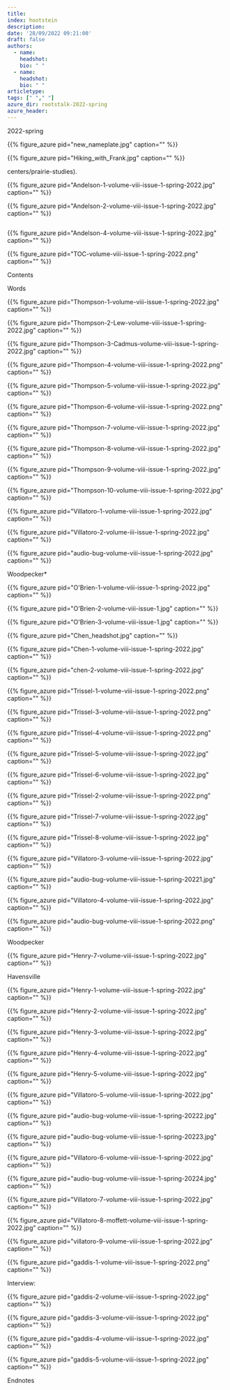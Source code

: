 ```yaml
---
title: 
index: hootstein
description: 
date: '28/09/2022 09:21:00'
draft: false 
authors: 
  - name: 
    headshot: 
    bio: " "
  - name: 
    headshot: 
    bio: " "
articletype: 
tags: [" "," "] 
azure_dir: rootstalk-2022-spring
azure_header: 
---
```










2022-spring



















{{% figure_azure pid="new_nameplate.jpg" caption="" %}}
















{{% figure_azure pid="Hiking_with_Frank.jpg" caption="" %}}










































































































centers/prairie-studies).



















{{% figure_azure pid="Andelson-1-volume-viii-issue-1-spring-2022.jpg" caption="" %}}












































































































{{% figure_azure pid="Andelson-2-volume-viii-issue-1-spring-2022.jpg" caption="" %}}
















![]()

















{{% figure_azure pid="Andelson-4-volume-viii-issue-1-spring-2022.jpg" caption="" %}}
















{{% figure_azure pid="TOC-volume-viii-issue-1-spring-2022.png" caption="" %}}






Contents





























































































































































































































































































































































































Words



























































































































































































































































































































































{{% figure_azure pid="Thompson-1-volume-viii-issue-1-spring-2022.jpg" caption="" %}}
















































































































































































































{{% figure_azure pid="Thompson-2-Lew-volume-viii-issue-1-spring-2022.jpg" caption="" %}}
















{{% figure_azure pid="Thompson-3-Cadmus-volume-viii-issue-1-spring-2022.jpg" caption="" %}}
























{{% figure_azure pid="Thompson-4-volume-viii-issue-1-spring-2022.png" caption="" %}}








{{% figure_azure pid="Thompson-5-volume-viii-issue-1-spring-2022.jpg" caption="" %}}
















{{% figure_azure pid="Thompson-6-volume-viii-issue-1-spring-2022.png" caption="" %}}
















{{% figure_azure pid="Thompson-7-volume-viii-issue-1-spring-2022.jpg" caption="" %}}
























{{% figure_azure pid="Thompson-8-volume-viii-issue-1-spring-2022.jpg" caption="" %}}








{{% figure_azure pid="Thompson-9-volume-viii-issue-1-spring-2022.jpg" caption="" %}}








{{% figure_azure pid="Thompson-10-volume-viii-issue-1-spring-2022.jpg" caption="" %}}
























{{% figure_azure pid="Villatoro-1-volume-viii-issue-1-spring-2022.jpg" caption="" %}}




















































































{{% figure_azure pid="Villatoro-2-volume-iii-issue-1-spring-2022.jpg" caption="" %}}














{{% figure_azure pid="audio-bug-volume-viii-issue-1-spring-2022.jpg" caption="" %}}




















Woodpecker\*















































{{% figure_azure pid="O'Brien-1-volume-viii-issue-1-spring-2022.jpg" caption="" %}}










































































 







































































































































































































{{% figure_azure pid="O'Brien-2-volume-viii-issue-1.jpg" caption="" %}}








































{{% figure_azure pid="O'Brien-3-volume-viii-issue-1.jpg" caption="" %}}
























{{% figure_azure pid="Chen_headshot.jpg" caption="" %}}












































































































{{% figure_azure pid="Chen-1-volume-viii-issue-1-spring-2022.jpg" caption="" %}}








































{{% figure_azure pid="chen-2-volume-viii-issue-1-spring-2022.jpg" caption="" %}}




















































{{% figure_azure pid="Trissel-1-volume-viii-issue-1-spring-2022.png" caption="" %}}




























































































{{% figure_azure pid="Trissel-3-volume-viii-issue-1-spring-2022.png" caption="" %}}
















{{% figure_azure pid="Trissel-4-volume-viii-issue-1-spring-2022.png" caption="" %}}
















{{% figure_azure pid="Trissel-5-volume-viii-issue-1-spring-2022.jpg" caption="" %}}
























{{% figure_azure pid="Trissel-6-volume-viii-issue-1-spring-2022.jpg" caption="" %}}
























{{% figure_azure pid="Trissel-2-volume-viii-issue-1-spring-2022.png" caption="" %}}
















{{% figure_azure pid="Trissel-7-volume-viii-issue-1-spring-2022.jpg" caption="" %}}












































{{% figure_azure pid="Trissel-8-volume-viii-issue-1-spring-2022.jpg" caption="" %}}












































{{% figure_azure pid="Villatoro-3-volume-viii-issue-1-spring-2022.jpg" caption="" %}}














{{% figure_azure pid="audio-bug-volume-viii-issue-1-spring-20221.jpg" caption="" %}}














































{{% figure_azure pid="Villatoro-4-volume-viii-issue-1-spring-2022.jpg" caption="" %}}














{{% figure_azure pid="audio-bug-volume-viii-issue-1-spring-2022.png" caption="" %}}




















 









Woodpecker















































{{% figure_azure pid="Henry-7-volume-viii-issue-1-spring-2022.jpg" caption="" %}}














Havensville















































































































































































































































{{% figure_azure pid="Henry-1-volume-viii-issue-1-spring-2022.jpg" caption="" %}}
















{{% figure_azure pid="Henry-2-volume-viii-issue-1-spring-2022.jpg" caption="" %}}
































































{{% figure_azure pid="Henry-3-volume-viii-issue-1-spring-2022.jpg" caption="" %}}








































{{% figure_azure pid="Henry-4-volume-viii-issue-1-spring-2022.jpg" caption="" %}}
















{{% figure_azure pid="Henry-5-volume-viii-issue-1-spring-2022.jpg" caption="" %}}








































































{{% figure_azure pid="Villatoro-5-volume-viii-issue-1-spring-2022.jpg" caption="" %}}














{{% figure_azure pid="audio-bug-volume-viii-issue-1-spring-20222.jpg" caption="" %}}
































































{{% figure_azure pid="audio-bug-volume-viii-issue-1-spring-20223.jpg" caption="" %}}














{{% figure_azure pid="Villatoro-6-volume-viii-issue-1-spring-2022.jpg" caption="" %}}














































{{% figure_azure pid="audio-bug-volume-viii-issue-1-spring-20224.jpg" caption="" %}}














{{% figure_azure pid="Villatoro-7-volume-viii-issue-1-spring-2022.jpg" caption="" %}}
























































{{% figure_azure pid="Villatoro-8-moffett-volume-viii-issue-1-spring-2022.jpg" caption="" %}}








{{% figure_azure pid="villatoro-9-volume-viii-issue-1-spring-2022.jpg" caption="" %}}
































{{% figure_azure pid="gaddis-1-volume-viii-issue-1-spring-2022.png" caption="" %}}






























Interview:

































































 

























































































 



















































{{% figure_azure pid="gaddis-2-volume-viii-issue-1-spring-2022.jpg" caption="" %}}
















{{% figure_azure pid="gaddis-3-volume-viii-issue-1-spring-2022.jpg" caption="" %}}








































{{% figure_azure pid="gaddis-4-volume-viii-issue-1-spring-2022.jpg" caption="" %}}
















{{% figure_azure pid="gaddis-5-volume-viii-issue-1-spring-2022.jpg" caption="" %}}














 





 









Endnotes


















































































